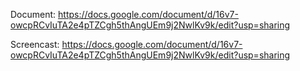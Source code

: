 Document: https://docs.google.com/document/d/16v7-owcpRCvIuTA2e4pTZCgh5thAngUEm9j2NwlKv9k/edit?usp=sharing

Screencast: https://docs.google.com/document/d/16v7-owcpRCvIuTA2e4pTZCgh5thAngUEm9j2NwlKv9k/edit?usp=sharing
